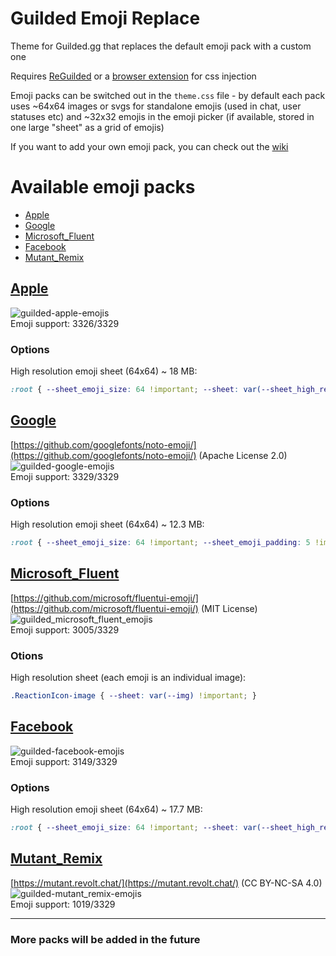 # Guilded Emoji Replace

Theme for Guilded.gg that replaces the default emoji pack with a custom one

Requires [ReGuilded](https://reguilded.dev/) or a [browser extension](https://github.com/openstyles/stylus/) for css injection

Emoji packs can be switched out in the `theme.css` file - by default each pack uses ~64x64 images or svgs for standalone emojis (used in chat, user statuses etc) and ~32x32 emojis in the emoji picker (if available, stored in one large "sheet" as a grid of emojis)

If you want to add your own emoji pack, you can check out the [wiki](https://github.com/Davr1/Guilded-Emoji-Replace/wiki/Example-emoji-pack)

# Available emoji packs
- [Apple](#apple)
- [Google](#google)
- [Microsoft_Fluent](#microsoft_fluent)
- [Facebook](#facebook)
- [Mutant_Remix](#mutant_remix)
## [Apple](https://raw.githubusercontent.com/Davr1/Guilded-Emoji-Replace/main/emojis/Apple.css)
![guilded-apple-emojis](https://user-images.githubusercontent.com/42148912/149998541-2ab0160b-4cff-4052-a68c-cf4a820a0376.png)\
Emoji support: 3326/3329
### Options
High resolution emoji sheet (64x64) ~ 18 MB:
```css
:root { --sheet_emoji_size: 64 !important; --sheet: var(--sheet_high_resolution) !important; }
```
## [Google](https://raw.githubusercontent.com/Davr1/Guilded-Emoji-Replace/main/emojis/Google.css)
[https://github.com/googlefonts/noto-emoji/](https://github.com/googlefonts/noto-emoji/) (Apache License 2.0)\
![guilded-google-emojis](https://user-images.githubusercontent.com/42148912/149998716-a509cb9d-8502-4fcd-b875-c121c44aa22e.png)\
Emoji support: 3329/3329
### Options
High resolution emoji sheet (64x64) ~ 12.3 MB:
```css
:root { --sheet_emoji_size: 64 !important; --sheet_emoji_padding: 5 !important; --sheet: var(--sheet_high_resolution) !important; }
```
## [Microsoft_Fluent](https://raw.githubusercontent.com/Davr1/Guilded-Emoji-Replace/main/emojis/Microsoft_Fluent.css)
[https://github.com/microsoft/fluentui-emoji/](https://github.com/microsoft/fluentui-emoji/) (MIT License)\
![guilded_microsoft_fluent_emojis](https://user-images.githubusercontent.com/42148912/184856870-b5c9128d-2839-43d5-ab96-5cff11760d07.png)\
Emoji support: 3005/3329
### Otions
High resolution sheet (each emoji is an individual image):
```css
.ReactionIcon-image { --sheet: var(--img) !important; }
```
## [Facebook](https://raw.githubusercontent.com/Davr1/Guilded-Emoji-Replace/main/emojis/Facebook.css)
![guilded-facebook-emojis](https://user-images.githubusercontent.com/42148912/149998740-462753bd-a256-4304-aa1d-dba41b840232.png)\
Emoji support: 3149/3329
### Options
High resolution emoji sheet (64x64) ~ 17.7 MB:
```css
:root { --sheet_emoji_size: 64 !important; --sheet: var(--sheet_high_resolution) !important; }
```
## [Mutant_Remix](https://raw.githubusercontent.com/Davr1/Guilded-Emoji-Replace/main/emojis/Mutant_Remix.css)
[https://mutant.revolt.chat/](https://mutant.revolt.chat/) (CC BY-NC-SA 4.0)\
![guilded-mutant_remix-emojis](https://user-images.githubusercontent.com/42148912/152642026-1ff4b337-ad49-4883-8239-000f2bc13ead.png)\
Emoji support: 1019/3329

---
### More packs will be added in the future
